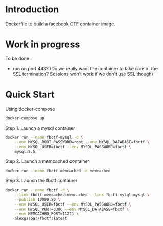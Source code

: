 # Introduction

Dockerfile to build a [facebook CTF](https://github.com/facebook/fbctf) container image.

# Work in progress

To be done :
 * run on port 443? (Do we really want the container to take care of the SSL termination? Sessions won't work if we don't use SSL though)

# Quick Start

Using docker-compose

```bash
docker-compose up
```

 Step 1. Launch a mysql container

 ```bash
 docker run --name fbctf-mysql -d \
     --env MYSQL_ROOT_PASSWORD=root --env MYSQL_DATABASE=fbctf \
     --env MYSQL_USER=fbctf --env MYSQL_PASSWORD=fbctf \
     mysql:5.5
 ```

 Step 2. Launch a memcached container

 ```bash
 docker run --name fbctf-memcached -d memcached
 ```

 Step 3. Launch the fbctf container

 ```bash
 docker run --name fbctf -d \
     --link fbctf-memcached:memcached --link fbctf-mysql:mysql \
     --publish 10080:80 \
     --env MYSQL_USER=fbctf --env MYSQL_PASSWORD=fbctf \
     --env MYSQL_PORT=3306 --env MYSQL_DATABASE=fbctf \
     --env MEMCACHED_PORT=11211 \
     alexgaspar/fbctf:latest
 ```
